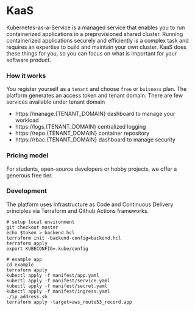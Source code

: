 # KaaS
Kubernetes-as-a-Service is a managed service that enables you to run containerized applications in a preprovisioned shared cluster. Running containerized applications securely and efficiently is a complex task and requires an expertise to build and maintain your own cluster. KaaS does these things for you, so you can focus on what is important for your software product.

### How it works
You register yourself as a `tenant` and choose `free` or `buisness` plan. The platform generates an access token and tenant domain. There are few services available under tenant domain
 - https://manage.{TENANT_DOMAIN} dashboard to manage your workload
 - https://logs.{TENANT_DOMAIN} centralized logging
 - https://repo.{TENANT_DOMAIN} container repository
 - https://rbac.{TENANT_DOMAIN} dashboard to manage security

### Pricing model
For students, open-source developers or hobby projects, we offer a generous free tier.

### Development
The platform uses Infrastructure as Code and Continuous Delivery principles via Terraform and Github Actions frameworks.
```
# setup local environment
git checkout master
echo $token > backend.hcl
terraform init -backend-config=backend.hcl
terraform apply
export KUBECONFIG=.kube/config
```
```
# example app
cd example
terraform apply
kubectl apply -f manifest/app.yaml
kubectl apply -f manifest/service.yaml
kubectl apply -f manifest/secret.yaml
kubectl apply -f manifest/ingress.yaml
./ip_address.sh
terraform apply -target=aws_route53_record.app
```
